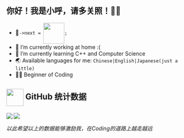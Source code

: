 ## 你好！我是小呼，请多关照！👋🏼

- 🐺`->next = `<img align="center" src="https://user-images.githubusercontent.com/45611255/132380871-a2e55f4d-8eb4-4221-8cdc-f8f8d8399ddb.png" height="55" width="55"/>`;`
- 🔭 I’m currently working at home :(
- 🌱 I’m currently learning C++ and Computer Science
- 🌏 Available languages for me: `Chinese|English|Japanese(just a little)`
- 🐱‍💻 Beginner of Coding

<img align="center" src="https://user-images.githubusercontent.com/45611255/132380881-f4c3d7d2-dd60-44ef-bfe5-3b86e92a25f5.png" height="45" width="45"/>   GitHub 统计数据
---
<img align="left" src="https://github-readme-stats.vercel.app/api?username=DaDel7924&locale=cn&show_icons=true&theme=prussian" />     <img align="center" src="https://github-readme-stats.vercel.app/api/top-langs/?username=DaDel7924&locale=cn&show_icons=true" />

 *以此希望以上的数据能够激励我，在Coding的道路上越走越远*
